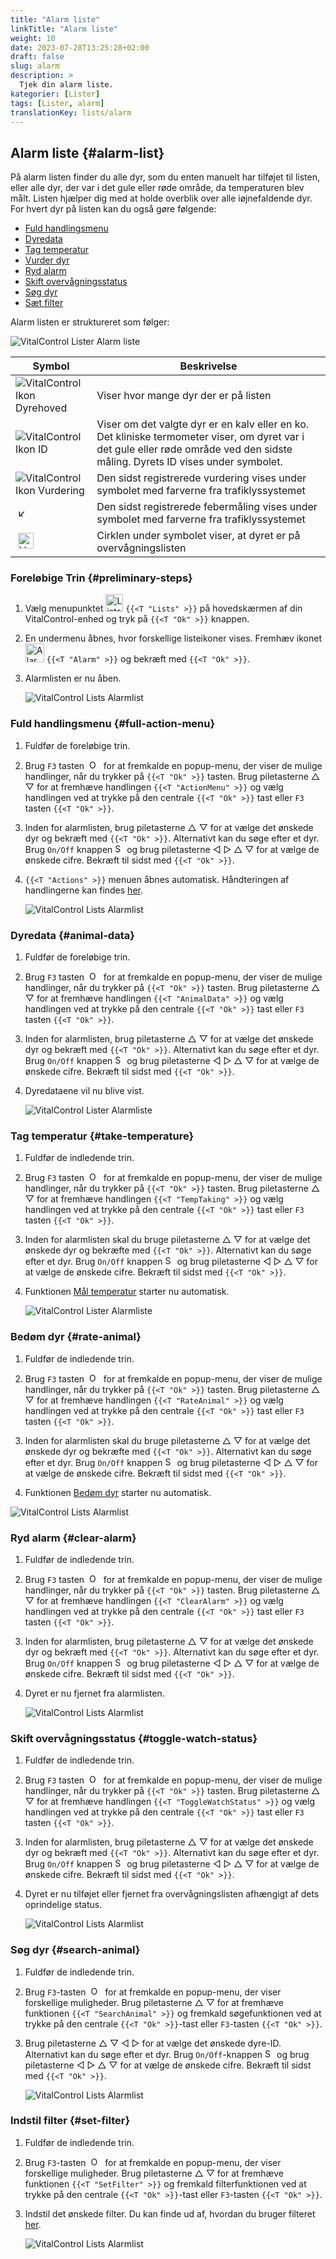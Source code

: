 ```yaml
---
title: "Alarm liste"
linkTitle: "Alarm liste"
weight: 10
date: 2023-07-28T13:25:28+02:00
draft: false
slug: alarm
description: >
  Tjek din alarm liste.
kategorier: [Lister]
tags: [Lister, alarm]
translationKey: lists/alarm
---
```

## Alarm liste {#alarm-list}

På alarm listen finder du alle dyr, som du enten manuelt har tilføjet til listen, eller alle dyr, der var i det gule eller røde område, da temperaturen blev målt. Listen hjælper dig med at holde overblik over alle iøjnefaldende dyr. For hvert dyr på listen kan du også gøre følgende:

- [Fuld handlingsmenu](#full-action-menu)
- [Dyredata](#animal-data)
- [Tag temperatur](#take-temperature)
- [Vurder dyr](#rate-animal)
- [Ryd alarm](#clear-alarm)
- [Skift overvågningsstatus](#toggle-watch-status)
- [Søg dyr](#search-animal)
- [Sæt filter](#set-filter)

Alarm listen er struktureret som følger:

   ![VitalControl Lister Alarm liste](../images/alarmstructure.png "Struktur af alarm listen")

|Symbol   | Beskrivelse
|-------  |----
| ![VitalControl Ikon Dyrehoved](../images/kopf.png "Dyrehoved") | Viser hvor mange dyr der er på listen
| ![VitalControl Ikon ID](../images/ID.png "ID") | Viser om det valgte dyr er en kalv eller en ko. Det kliniske termometer viser, om dyret var i det gule eller røde område ved den sidste måling. Dyrets ID vises under symbolet.
| ![VitalControl Ikon Vurdering](../images/auge.png "Ikon Vurdering") | Den sidst registrerede vurdering vises under symbolet med farverne fra trafiklyssystemet
| &nbsp;<img src="/icons/actions/temperature.svg" width="12" align="bottom" alt="Kropstemperatur" title="Kropstemperatur" /> | Den sidst registrerede febermåling vises under symbolet med farverne fra trafiklyssystemet
| &nbsp;<img src="/icons/actions/rating.svg" width="25" align="bottom" alt="Vurdering af dyr" title="Vurdering" /> |Cirklen under symbolet viser, at dyret er på overvågningslisten

### Foreløbige Trin {#preliminary-steps}


1. Vælg menupunktet <img src="/icons/main/lists.svg" width="28" align="bottom" alt="Lists" /> `{{<T "Lists" >}}` på hovedskærmen af din VitalControl-enhed og tryk på `{{<T "Ok" >}}` knappen.

2. En undermenu åbnes, hvor forskellige listeikoner vises. Fremhæv ikonet <img src="/icons/lists/alarmlist.svg" width="30" align="bottom" alt="Alarm" /> `{{<T "Alarm" >}}` og bekræft med `{{<T "Ok" >}}`.

3. Alarmlisten er nu åben.

   ![VitalControl Lists Alarmlist](../images/firststeps.png "Foreløbige trin")

### Fuld handlingsmenu {#full-action-menu}

1. Fuldfør de foreløbige trin.

2. Brug `F3` tasten &nbsp;<img src="/icons/footer/open-popup.svg" width="15" align="bottom" alt="Open popup" />&nbsp; for at fremkalde en popup-menu, der viser de mulige handlinger, når du trykker på `{{<T "Ok" >}}` tasten. Brug piletasterne △ ▽ for at fremhæve handlingen `{{<T "ActionMenu" >}}` og vælg handlingen ved at trykke på den centrale `{{<T "Ok" >}}` tast eller `F3` tasten `{{<T "Ok" >}}`.

3. Inden for alarmlisten, brug piletasterne △ ▽ for at vælge det ønskede dyr og bekræft med `{{<T "Ok" >}}`. Alternativt kan du søge efter et dyr. Brug `On/Off` knappen <img src="/icons/footer/search.svg" width="15" align="bottom" alt="Search" /> og brug piletasterne ◁ ▷ △ ▽ for at vælge de ønskede cifre. Bekræft til sidst med `{{<T "Ok" >}}`.

4. `{{<T "Actions" >}}` menuen åbnes automatisk. Håndteringen af handlingerne kan findes [her](/en/docs/actions/).

   ![VitalControl Lists Alarmlist](../images/actionmenu.png "Handlingsmenu")

### Dyredata {#animal-data}

1. Fuldfør de foreløbige trin.

2. Brug `F3` tasten &nbsp;<img src="/icons/footer/open-popup.svg" width="15" align="bottom" alt="Open popup" />&nbsp; for at fremkalde en popup-menu, der viser de mulige handlinger, når du trykker på `{{<T "Ok" >}}` tasten. Brug piletasterne △ ▽ for at fremhæve handlingen `{{<T "AnimalData" >}}` og vælg handlingen ved at trykke på den centrale `{{<T "Ok" >}}` tast eller `F3` tasten `{{<T "Ok" >}}`.

3. Inden for alarmlisten, brug piletasterne △ ▽ for at vælge det ønskede dyr og bekræft med `{{<T "Ok" >}}`. Alternativt kan du søge efter et dyr. Brug `On/Off` knappen <img src="/icons/footer/search.svg" width="15" align="bottom" alt="Search" /> og brug piletasterne ◁ ▷ △ ▽ for at vælge de ønskede cifre. Bekræft til sidst med `{{<T "Ok" >}}`.


4. Dyredataene vil nu blive vist.

   ![VitalControl Lister Alarmliste](../images/animaldata.png "Dyredata")

### Tag temperatur {#take-temperature}

1. Fuldfør de indledende trin.

2. Brug `F3` tasten &nbsp;<img src="/icons/footer/open-popup.svg" width="15" align="bottom" alt="Open popup" />&nbsp; for at fremkalde en popup-menu, der viser de mulige handlinger, når du trykker på `{{<T "Ok" >}}` tasten. Brug piletasterne △ ▽ for at fremhæve handlingen `{{<T "TempTaking" >}}` og vælg handlingen ved at trykke på den centrale `{{<T "Ok" >}}` tast eller `F3` tasten `{{<T "Ok" >}}`.

3. Inden for alarmlisten skal du bruge piletasterne △ ▽ for at vælge det ønskede dyr og bekræfte med `{{<T "Ok" >}}`. Alternativt kan du søge efter et dyr. Brug `On/Off` knappen <img src="/icons/footer/search.svg" width="15" align="bottom" alt="Search" /> og brug piletasterne ◁ ▷ △ ▽ for at vælge de ønskede cifre. Bekræft til sidst med `{{<T "Ok" >}}`.

4. Funktionen [Mål temperatur](/en/docs/actions/measure-temperature/#measure-fever) starter nu automatisk.

   ![VitalControl Lister Alarmliste](../images/temperature.png "Tag temperatur")

### Bedøm dyr {#rate-animal}

1. Fuldfør de indledende trin.

2. Brug `F3` tasten &nbsp;<img src="/icons/footer/open-popup.svg" width="15" align="bottom" alt="Open popup" />&nbsp; for at fremkalde en popup-menu, der viser de mulige handlinger, når du trykker på `{{<T "Ok" >}}` tasten. Brug piletasterne △ ▽ for at fremhæve handlingen `{{<T "RateAnimal" >}}` og vælg handlingen ved at trykke på den centrale `{{<T "Ok" >}}` tast eller `F3` tasten `{{<T "Ok" >}}`.

3. Inden for alarmlisten skal du bruge piletasterne △ ▽ for at vælge det ønskede dyr og bekræfte med `{{<T "Ok" >}}`. Alternativt kan du søge efter et dyr. Brug `On/Off` knappen <img src="/icons/footer/search.svg" width="15" align="bottom" alt="Search" /> og brug piletasterne ◁ ▷ △ ▽ for at vælge de ønskede cifre. Bekræft til sidst med `{{<T "Ok" >}}`.

4. Funktionen [Bedøm dyr](/en/docs/actions/rating/#rate-your-animals) starter nu automatisk.

![VitalControl Lists Alarmlist](../images/rateanimal.png "Rate animal")

### Ryd alarm {#clear-alarm}

1. Fuldfør de indledende trin.

2. Brug `F3` tasten &nbsp;<img src="/icons/footer/open-popup.svg" width="15" align="bottom" alt="Open popup" />&nbsp; for at fremkalde en popup-menu, der viser de mulige handlinger, når du trykker på `{{<T "Ok" >}}` tasten. Brug piletasterne △ ▽ for at fremhæve handlingen `{{<T "ClearAlarm" >}}` og vælg handlingen ved at trykke på den centrale `{{<T "Ok" >}}` tast eller `F3` tasten `{{<T "Ok" >}}`.

3. Inden for alarmlisten, brug piletasterne △ ▽ for at vælge det ønskede dyr og bekræft med `{{<T "Ok" >}}`. Alternativt kan du søge efter et dyr. Brug `On/Off` knappen <img src="/icons/footer/search.svg" width="15" align="bottom" alt="Search" /> og brug piletasterne ◁ ▷ △ ▽ for at vælge de ønskede cifre. Bekræft til sidst med `{{<T "Ok" >}}`.

4. Dyret er nu fjernet fra alarmlisten.

   ![VitalControl Lists Alarmlist](../images/clearalarm.png "Clear alarm")

### Skift overvågningsstatus {#toggle-watch-status}

1. Fuldfør de indledende trin.

2. Brug `F3` tasten &nbsp;<img src="/icons/footer/open-popup.svg" width="15" align="bottom" alt="Open popup" />&nbsp; for at fremkalde en popup-menu, der viser de mulige handlinger, når du trykker på `{{<T "Ok" >}}` tasten. Brug piletasterne △ ▽ for at fremhæve handlingen `{{<T "ToggleWatchStatus" >}}` og vælg handlingen ved at trykke på den centrale `{{<T "Ok" >}}` tast eller `F3` tasten `{{<T "Ok" >}}`.

3. Inden for alarmlisten, brug piletasterne △ ▽ for at vælge det ønskede dyr og bekræft med `{{<T "Ok" >}}`. Alternativt kan du søge efter et dyr. Brug `On/Off` knappen <img src="/icons/footer/search.svg" width="15" align="bottom" alt="Search" /> og brug piletasterne ◁ ▷ △ ▽ for at vælge de ønskede cifre. Bekræft til sidst med `{{<T "Ok" >}}`.

4. Dyret er nu tilføjet eller fjernet fra overvågningslisten afhængigt af dets oprindelige status.

   ![VitalControl Lists Alarmlist](../images/watchlist.png "Toggle watch status")

### Søg dyr {#search-animal}


1. Fuldfør de indledende trin.

2. Brug `F3`-tasten &nbsp;<img src="/icons/footer/open-popup.svg" width="15" align="bottom" alt="Open popup" />&nbsp; for at fremkalde en popup-menu, der viser forskellige muligheder. Brug piletasterne △ ▽ for at fremhæve funktionen `{{<T "SearchAnimal" >}}` og fremkald søgefunktionen ved at trykke på den centrale `{{<T "Ok" >}}`-tast eller `F3`-tasten `{{<T "Ok" >}}`.

3. Brug piletasterne △ ▽ ◁ ▷ for at vælge det ønskede dyre-ID. Alternativt kan du søge efter et dyr. Brug `On/Off`-knappen <img src="/icons/footer/search.svg" width="15" align="bottom" alt="Search" /> og brug piletasterne ◁ ▷ △ ▽ for at vælge de ønskede cifre. Bekræft til sidst med `{{<T "Ok" >}}`.

   ![VitalControl Lists Alarmlist](../images/searchanimal.png "Search animal")

### Indstil filter {#set-filter}

1. Fuldfør de indledende trin.

2. Brug `F3`-tasten &nbsp;<img src="/icons/footer/open-popup.svg" width="15" align="bottom" alt="Open popup" />&nbsp; for at fremkalde en popup-menu, der viser forskellige muligheder. Brug piletasterne △ ▽ for at fremhæve funktionen `{{<T "SetFilter" >}}` og fremkald filterfunktionen ved at trykke på den centrale `{{<T "Ok" >}}`-tast eller `F3`-tasten `{{<T "Ok" >}}`.

3. Indstil det ønskede filter. Du kan finde ud af, hvordan du bruger filteret [her](../../filter/#applying-filters).

   ![VitalControl Lists Alarmlist](../images/setfilter.png "Set filter")
